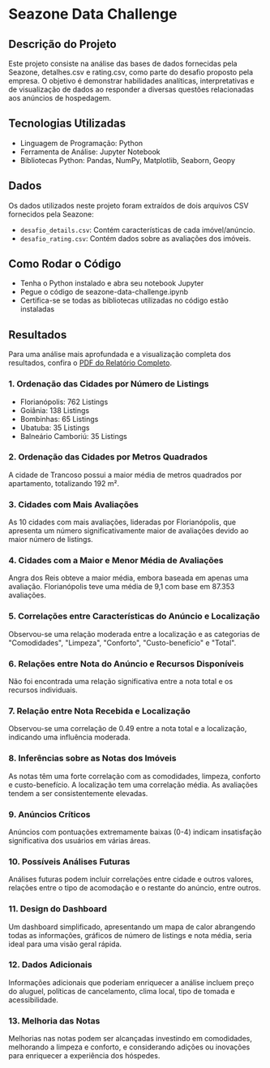 # Seazone Data Challenge

## Descrição do Projeto

Este projeto consiste na análise das bases de dados fornecidas pela Seazone, detalhes.csv e rating.csv, como parte do desafio proposto pela empresa. O objetivo é demonstrar habilidades analíticas, interpretativas e de visualização de dados ao responder a diversas questões relacionadas aos anúncios de hospedagem.

## Tecnologias Utilizadas

- Linguagem de Programação: Python
- Ferramenta de Análise: Jupyter Notebook
- Bibliotecas Python: Pandas, NumPy, Matplotlib, Seaborn, Geopy

## Dados

Os dados utilizados neste projeto foram extraídos de dois arquivos CSV fornecidos pela Seazone:

- `desafio_details.csv`: Contém características de cada imóvel/anúncio.
- `desafio_rating.csv`: Contém dados sobre as avaliações dos imóveis.

## Como Rodar o Código

- Tenha o Python instalado e abra seu notebook Jupyter
- Pegue o código de seazone-data-challenge.ipynb
- Certifica-se se todas as bibliotecas utilizadas no código estão instaladas

## Resultados

Para uma análise mais aprofundada e a visualização completa dos resultados, confira o [PDF do Relatório Completo](https://drive.google.com/drive/my-drive).

### 1. Ordenação das Cidades por Número de Listings

- Florianópolis: 762 Listings
- Goiânia: 138 Listings
- Bombinhas: 65 Listings
- Ubatuba: 35 Listings
- Balneário Camboriú: 35 Listings

### 2. Ordenação das Cidades por Metros Quadrados

A cidade de Trancoso possui a maior média de metros quadrados por apartamento, totalizando 192 m².

### 3. Cidades com Mais Avaliações

As 10 cidades com mais avaliações, lideradas por Florianópolis, que apresenta um número significativamente maior de avaliações devido ao maior número de listings.

### 4. Cidades com a Maior e Menor Média de Avaliações

Angra dos Reis obteve a maior média, embora baseada em apenas uma avaliação. Florianópolis teve uma média de 9,1 com base em 87.353 avaliações.

### 5. Correlações entre Características do Anúncio e Localização

Observou-se uma relação moderada entre a localização e as categorias de "Comodidades", "Limpeza", "Conforto", "Custo-benefício" e "Total".

### 6. Relações entre Nota do Anúncio e Recursos Disponíveis

Não foi encontrada uma relação significativa entre a nota total e os recursos individuais.

### 7. Relação entre Nota Recebida e Localização

Observou-se uma correlação de 0.49 entre a nota total e a localização, indicando uma influência moderada.

### 8. Inferências sobre as Notas dos Imóveis

As notas têm uma forte correlação com as comodidades, limpeza, conforto e custo-benefício. A localização tem uma correlação média. As avaliações tendem a ser consistentemente elevadas.

### 9. Anúncios Críticos

Anúncios com pontuações extremamente baixas (0-4) indicam insatisfação significativa dos usuários em várias áreas.

### 10. Possíveis Análises Futuras

Análises futuras podem incluir correlações entre cidade e outros valores, relações entre o tipo de acomodação e o restante do anúncio, entre outros.

### 11. Design do Dashboard

Um dashboard simplificado, apresentando um mapa de calor abrangendo todas as informações, gráficos de número de listings e nota média, seria ideal para uma visão geral rápida.

### 12. Dados Adicionais

Informações adicionais que poderiam enriquecer a análise incluem preço do aluguel, políticas de cancelamento, clima local, tipo de tomada e acessibilidade.

### 13. Melhoria das Notas

Melhorias nas notas podem ser alcançadas investindo em comodidades, melhorando a limpeza e conforto, e considerando adições ou inovações para enriquecer a experiência dos hóspedes.

